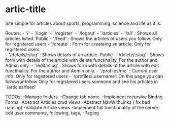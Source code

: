 # artic-title
Site simple for articles about sports, programming, science and life as it is.

Routes:
	- '/'
	- '/login'
	- '/register'
	- '/logout'
	- '/articles'
		- '/all'               : Shows all articles listed.                                       Public
		- '/feed'              : Shows the articles of users you follow.                          Only for registered users
		- '/create'            : Form for createing an article.                                   Only for registered users		
		- '/details/:slug'     : Shows details of an article.                                     Public
		- '/delete/:slug'      : Shows form with details of the article with delete functinality. For the author and Admin only.
		- '/edit/:slug'        : Shows form with details of the article with edit functinality.   For the author and Admin only.
		- '/profiles/me'       : Current user info.                                               Only for registered users
		- '/profiles/:username': On this page you can follow/unfollow                             Only for registered users
									someone and see his articles in '/articles/feed'
		
TODOs:
-Manage folders.
-Change tab name.
-Implement recursive Bindng Forms
-Abstract Articles crud views
-Abstract NavWithLinks ( fix bad naming)
-Validate Article views
-Implement full functionality of the server: edit user comments, following, tags, 
-Paging